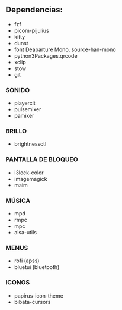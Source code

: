 ## Dependencias:
+ fzf
+ picom-pijulius
+ kitty
+ dunst
+ font Deaparture Mono, source-han-mono
+ python3Packages.qrcode
+ xclip
+ stow
+ git
### SONIDO
+ playerclt
+ pulsemixer
+ pamixer
### BRILLO
+ brightnessctl
### PANTALLA DE BLOQUEO
+ i3lock-color
+ imagemagick
+ maim
### MÚSICA
+ mpd
+ rmpc
+ mpc
+ alsa-utils
### MENUS
+ rofi (apss)
+ bluetui (bluetooth)
### ICONOS
+ papirus-icon-theme
+ bibata-cursors
